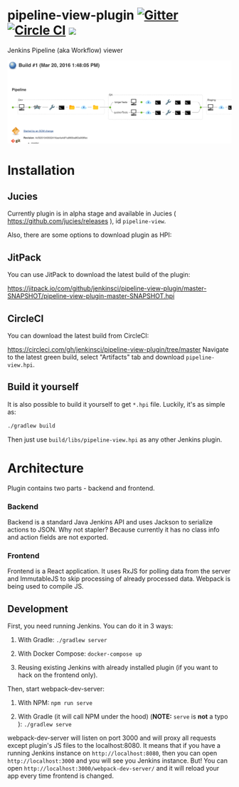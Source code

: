 # pipeline-view-plugin [![Gitter](https://badges.gitter.im/jenkinsci/pipeline-view-plugin.svg)](https://gitter.im/jenkinsci/pipeline-view-plugin?utm_source=badge&utm_medium=badge&utm_campaign=pr-badge) [![Circle CI](https://circleci.com/gh/jenkinsci/pipeline-view-plugin/tree/master.svg?style=svg)](https://circleci.com/gh/jenkinsci/pipeline-view-plugin/tree/master) [![](https://jitpack.io/v/jenkinsci/pipeline-view-plugin.svg)](https://jitpack.io/#jenkinsci/pipeline-view-plugin)
Jenkins Pipeline (aka Workflow) viewer

![screenshot](docs/screenshot.png)

# Installation

## Jucies
Currently plugin is in alpha stage and available in Jucies ( https://github.com/jucies/releases ), id `pipeline-view`.

Also, there are some options to download plugin as HPI:

## JitPack
You can use JitPack to download the latest build of the plugin:

https://jitpack.io/com/github/jenkinsci/pipeline-view-plugin/master-SNAPSHOT/pipeline-view-plugin-master-SNAPSHOT.hpi

## CircleCI
You can download the latest build from CircleCI: 

https://circleci.com/gh/jenkinsci/pipeline-view-plugin/tree/master 
Navigate to the latest green build, select "Artifacts" tab and download `pipeline-view.hpi`.

## Build it yourself
It is also possible to build it yourself to get `*.hpi` file. Luckily, it's as simple as:

```bash
./gradlew build
```

Then just use `build/libs/pipeline-view.hpi` as any other Jenkins plugin.

# Architecture
Plugin contains two parts - backend and frontend.

### Backend
Backend is a standard Java Jenkins API and uses Jackson to serialize actions to JSON. Why not stapler? Because currently it has no class info and action fields are not exported.

### Frontend
Frontend is a React application. It uses RxJS for polling data from the server and ImmutableJS to skip processing of already processed data. Webpack is being used to compile JS.


## Development
First, you need running Jenkins. You can do it in 3 ways:

1. With Gradle: `./gradlew server`

1. With Docker Compose: `docker-compose up`

1. Reusing existing Jenkins with already installed plugin (if you want to hack on the frontend only).

Then, start webpack-dev-server:

1. With NPM: `npm run serve`

1. With Gradle (it will call NPM under the hood) (**NOTE:** `serve` is **not** a typo ): `./gradlew serve`

webpack-dev-server will listen on port 3000 and will proxy all requests except plugin's JS files to the localhost:8080. It means that if you have a running Jenkins instance on `http://localhost:8080`, then you can open `http://localhost:3000` and you will see you Jenkins instance. But! You can open `http://localhost:3000/webpack-dev-server/` and it will reload your app every time frontend is changed.

